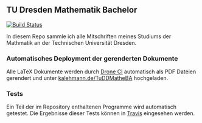 ## TU Dresden Mathematik Bachelor

[![Build Status](https://travis-ci.org/kalehmann/TuDDMatheBa.svg?branch=master)](https://travis-ci.org/kalehmann/TuDDMatheBa)

In diesem Repo sammle ich alle Mitschriften meines Studiums der Mathmatik an
der Technischen Universität Dresden.

### Automatisches Deployment der gerenderten Dokumente

Alle LaTeX Dokumente werden durch [Drone CI](https://drone.io/) automatisch als PDF
Dateien gerendert und unter [kalehmann.de/TuDDMatheBA](https://kalehmann.de/tuddmatheba)
hochgeladen.

### Tests

Ein Teil der im Repository enthaltenen Programme wird automatisch getestet.
Die Ergebnisse dieser Tests können in [Travis](https://travis-ci.org/kalehmann/TuDDMatheBa)
eingesehen werden.